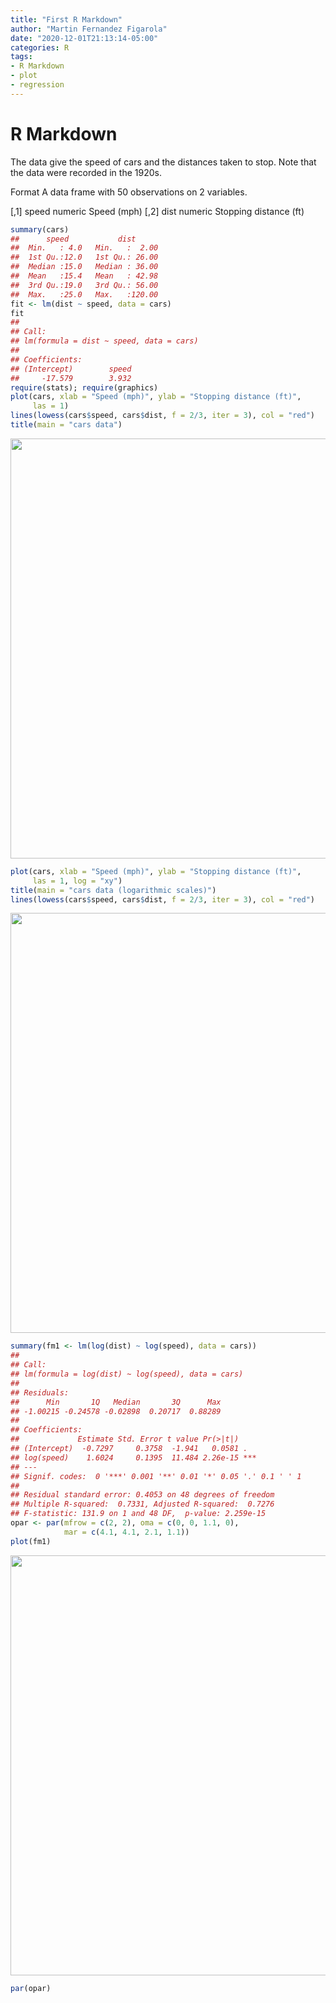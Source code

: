 ```yaml
---
title: "First R Markdown"
author: "Martin Fernandez Figarola"
date: "2020-12-01T21:13:14-05:00"
categories: R
tags:
- R Markdown
- plot
- regression
---
```




# R Markdown

The data give the speed of cars and the distances taken to stop. Note that the data were recorded in the 1920s.

Format
A data frame with 50 observations on 2 variables.

[,1]	speed	numeric	Speed (mph)
[,2]	dist	numeric	Stopping distance (ft)


```r
summary(cars)
##      speed           dist       
##  Min.   : 4.0   Min.   :  2.00  
##  1st Qu.:12.0   1st Qu.: 26.00  
##  Median :15.0   Median : 36.00  
##  Mean   :15.4   Mean   : 42.98  
##  3rd Qu.:19.0   3rd Qu.: 56.00  
##  Max.   :25.0   Max.   :120.00
fit <- lm(dist ~ speed, data = cars)
fit
## 
## Call:
## lm(formula = dist ~ speed, data = cars)
## 
## Coefficients:
## (Intercept)        speed  
##     -17.579        3.932
require(stats); require(graphics)
plot(cars, xlab = "Speed (mph)", ylab = "Stopping distance (ft)",
     las = 1)
lines(lowess(cars$speed, cars$dist, f = 2/3, iter = 3), col = "red")
title(main = "cars data")
```

<img src="{{< blogdown/postref >}}index_files/figure-html/cars-1.png" width="672" />

```r
plot(cars, xlab = "Speed (mph)", ylab = "Stopping distance (ft)",
     las = 1, log = "xy")
title(main = "cars data (logarithmic scales)")
lines(lowess(cars$speed, cars$dist, f = 2/3, iter = 3), col = "red")
```

<img src="{{< blogdown/postref >}}index_files/figure-html/cars-2.png" width="672" />

```r
summary(fm1 <- lm(log(dist) ~ log(speed), data = cars))
## 
## Call:
## lm(formula = log(dist) ~ log(speed), data = cars)
## 
## Residuals:
##      Min       1Q   Median       3Q      Max 
## -1.00215 -0.24578 -0.02898  0.20717  0.88289 
## 
## Coefficients:
##             Estimate Std. Error t value Pr(>|t|)    
## (Intercept)  -0.7297     0.3758  -1.941   0.0581 .  
## log(speed)    1.6024     0.1395  11.484 2.26e-15 ***
## ---
## Signif. codes:  0 '***' 0.001 '**' 0.01 '*' 0.05 '.' 0.1 ' ' 1
## 
## Residual standard error: 0.4053 on 48 degrees of freedom
## Multiple R-squared:  0.7331,	Adjusted R-squared:  0.7276 
## F-statistic: 131.9 on 1 and 48 DF,  p-value: 2.259e-15
opar <- par(mfrow = c(2, 2), oma = c(0, 0, 1.1, 0),
            mar = c(4.1, 4.1, 2.1, 1.1))
plot(fm1)
```

<img src="{{< blogdown/postref >}}index_files/figure-html/cars-3.png" width="672" />

```r
par(opar)
```

